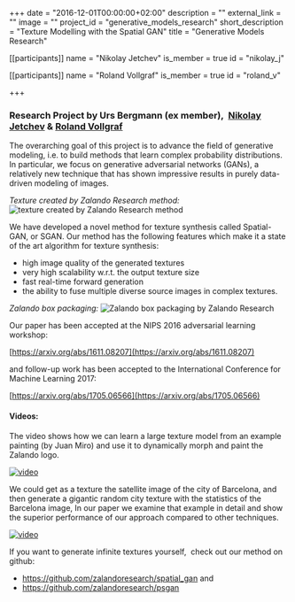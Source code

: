 
+++
date = "2016-12-01T00:00:00+02:00"
description = ""
external_link = ""
image = ""
project_id = "generative_models_research"
short_description = "Texture Modelling with the Spatial GAN"
title = "Generative Models Research"

[[participants]]
    name = "Nikolay Jetchev"
    is_member = true
    id = "nikolay_j"

[[participants]]
    name = "Roland Vollgraf"
    is_member = true
    id = "roland_v"

+++

### Research Project by Urs Bergmann (ex member),  [Nikolay Jetchev](/member/nikolayj) & [Roland Vollgraf](/alumni/roland_v)

<span style="font-weight: 400;">The overarching goal of this project is to advance the field of generative modeling, i.e. to build methods that learn complex probability distributions. In particular, we focus on generative adversarial networks (GANs), a relatively new technique that has shown impressive results in purely data-driven modeling of images.</span>


_Texture created by Zalando Research method:_
![texture created by Zalando Research method](img/Z_TEX10-e1481797528740.png)


<span style="font-weight: 400;">We have developed a novel method for texture synthesis called Spatial-GAN, or SGAN. Our method has the following features which make it a state of the art algorithm for texture synthesis:</span>

*   <span style="font-weight: 400;">high image quality of the generated textures</span>
*   <span style="font-weight: 400;">very high scalability w.r.t. the output texture size</span>
*   <span style="font-weight: 400;">fast real-time forward generation</span>
*   <span style="font-weight: 400;">the ability to fuse multiple diverse source images in complex textures.</span>


_Zalando box packaging:_
![Zalando box packaging by Zalando Research](img/zalando-produkte-2sp2x.png)


<span class="s1">Our paper has been accepted at the NIPS 2016 adversarial learning workshop:</span>

<span class="s2">[https://arxiv.org/abs/1611.08207](https://arxiv.org/abs/1611.08207)</span>

<span class="s1">and follow-up work has been accepted to the International Conference for Machine Learning 2017:</span>

<span class="s2">[https://arxiv.org/abs/1705.06566](https://arxiv.org/abs/1705.06566)</span>

#### Videos:

<span class="s1">The video shows how we can learn a large texture model from an example painting (by Juan Miro) and use it to dynamically morph and paint the Zalando logo.</span>

[![video](https://img.youtube.com/vi/qyfEZ11uFNg/0.jpg)](https://www.youtube.com/watch?v=qyfEZ11uFNg)

We could get as a texture the satellite image of the city of Barcelona, and then generate a gigantic random city texture with the statistics of the Barcelona image, In our paper we examine that example in detail and show the superior performance of our approach compared to other techniques.

[![video](https://img.youtube.com/vi/HaFhfDzChUk/0.jpg)](https://www.youtube.com/watch?v=HaFhfDzChUk)

If you want to generate infinite textures yourself,  check out our method on github:
*   [<span style="font-weight: 400;">https://github.com/zalandoresearch/spatial_gan</span>](https://github.com/zalandoresearch/spatial_gan) <span style="font-weight: 400;">and</span>
*   [<span style="font-weight: 400;">https://github.com/zalandoresearch/psgan</span>](https://github.com/zalandoresearch/psgan)